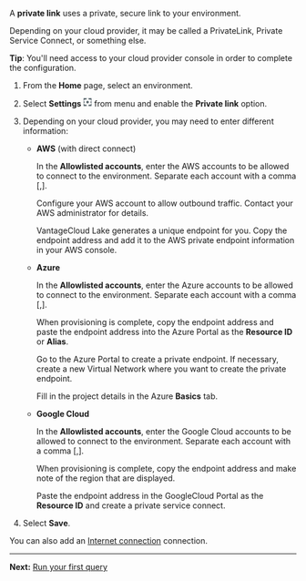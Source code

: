 A **private link** uses a private, secure link to your environment.

Depending on your cloud provider, it may be called a PrivateLink, Private Service Connect, or something else.

**Tip**: You'll need access to your cloud provider console in order to complete the configuration.

1.  From the **Home** page, select an environment.


1.  Select **Settings** ![""](Images/whv1544141010871.png) from menu and enable the **Private link** option.


1.  Depending on your cloud provider, you may need to enter different information:

    -   **AWS** (with direct connect)

        In the **Allowlisted accounts**, enter the AWS accounts to be allowed to connect to the environment. Separate each account with a comma [,].

        Configure your AWS account to allow outbound traffic. Contact your AWS administrator for details.

        VantageCloud Lake generates a unique endpoint for you. Copy the endpoint address and add it to the AWS private endpoint information in your AWS console.


    -   **Azure**

        In the **Allowlisted accounts**, enter the Azure accounts to be allowed to connect to the environment. Separate each account with a comma [,].

        When provisioning is complete, copy the endpoint address and paste the endpoint address into the Azure Portal as the **Resource ID** or **Alias**.

        Go to the Azure Portal to create a private endpoint. If necessary, create a new Virtual Network where you want to create the private endpoint.

        Fill in the project details in the Azure **Basics** tab.


    -   **Google Cloud**

        In the **Allowlisted accounts**, enter the Google Cloud accounts to be allowed to connect to the environment. Separate each account with a comma [,].

        When provisioning is complete, copy the endpoint address and make note of the region that are displayed.

        Paste the endpoint address in the GoogleCloud Portal as the **Resource ID** and create a private service connect.


1.  Select **Save**.


You can also add an [Internet connection](jlq1721090154719.md) connection.

---

**Next:** [Run your first query](lam1707187864117.md)


